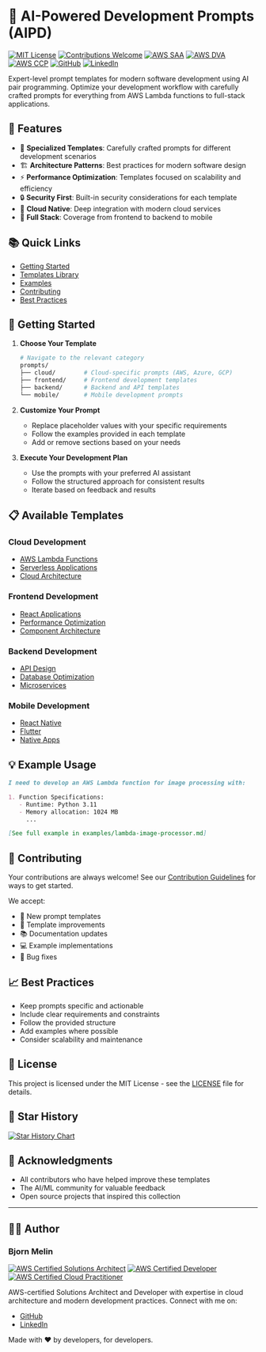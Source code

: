 # 🚀 AI-Powered Development Prompts (AIPD)

[![MIT License](https://img.shields.io/badge/License-MIT-green.svg)](https://choosealicense.com/licenses/mit/)
[![Contributions Welcome](https://img.shields.io/badge/contributions-welcome-brightgreen.svg?style=flat)](CONTRIBUTING.md)
[![AWS SAA](https://img.shields.io/badge/AWS-Solutions%20Architect%20Associate-FF9900?logo=amazon-aws)](https://www.credly.com/org/amazon-web-services/badge/aws-certified-solutions-architect-associate)
[![AWS DVA](https://img.shields.io/badge/AWS-Developer%20Associate-FF9900?logo=amazon-aws)](https://www.credly.com/org/amazon-web-services/badge/aws-certified-developer-associate)
[![AWS CCP](https://img.shields.io/badge/AWS-Cloud%20Practitioner-FF9900?logo=amazon-aws)](https://www.credly.com/org/amazon-web-services/badge/aws-certified-cloud-practitioner)
[![GitHub](https://img.shields.io/badge/GitHub-BjornMelin-181717?logo=github)](https://github.com/BjornMelin)
[![LinkedIn](https://img.shields.io/badge/LinkedIn-Bjorn%20Melin-0077B5?logo=linkedin)](https://www.linkedin.com/in/bjorn-melin/)

Expert-level prompt templates for modern software development using AI pair programming. Optimize your development workflow with carefully crafted prompts for everything from AWS Lambda functions to full-stack applications.

## 🌟 Features

- 🎯 **Specialized Templates**: Carefully crafted prompts for different development scenarios
- 🏗️ **Architecture Patterns**: Best practices for modern software design
- ⚡ **Performance Optimization**: Templates focused on scalability and efficiency
- 🔒 **Security First**: Built-in security considerations for each template
- 🚀 **Cloud Native**: Deep integration with modern cloud services
- 📱 **Full Stack**: Coverage from frontend to backend to mobile

## 📚 Quick Links

- [Getting Started](#getting-started)
- [Templates Library](./prompts/)
- [Examples](./examples/)
- [Contributing](CONTRIBUTING.md)
- [Best Practices](./docs/best-practices.md)

## 🚀 Getting Started

1. **Choose Your Template**

   ```bash
   # Navigate to the relevant category
   prompts/
   ├── cloud/        # Cloud-specific prompts (AWS, Azure, GCP)
   ├── frontend/     # Frontend development templates
   ├── backend/      # Backend and API templates
   └── mobile/       # Mobile development prompts
   ```

2. **Customize Your Prompt**

   - Replace placeholder values with your specific requirements
   - Follow the examples provided in each template
   - Add or remove sections based on your needs

3. **Execute Your Development Plan**
   - Use the prompts with your preferred AI assistant
   - Follow the structured approach for consistent results
   - Iterate based on feedback and results

## 📋 Available Templates

### Cloud Development

- [AWS Lambda Functions](./prompts/cloud/aws-lambda.md)
- [Serverless Applications](./prompts/cloud/serverless.md)
- [Cloud Architecture](./prompts/cloud/architecture.md)

### Frontend Development

- [React Applications](./prompts/frontend/react.md)
- [Performance Optimization](./prompts/frontend/performance.md)
- [Component Architecture](./prompts/frontend/components.md)

### Backend Development

- [API Design](./prompts/backend/api.md)
- [Database Optimization](./prompts/backend/database.md)
- [Microservices](./prompts/backend/microservices.md)

### Mobile Development

- [React Native](./prompts/mobile/react-native.md)
- [Flutter](./prompts/mobile/flutter.md)
- [Native Apps](./prompts/mobile/native.md)

## 💡 Example Usage

```markdown
I need to develop an AWS Lambda function for image processing with:

1. Function Specifications:
   - Runtime: Python 3.11
   - Memory allocation: 1024 MB
     ...

[See full example in examples/lambda-image-processor.md]
```

## 🤝 Contributing

Your contributions are always welcome! See our [Contribution Guidelines](CONTRIBUTING.md) for ways to get started.

We accept:

- 📝 New prompt templates
- 🎨 Template improvements
- 📚 Documentation updates
- 💻 Example implementations
- 🐛 Bug fixes

## 📈 Best Practices

- Keep prompts specific and actionable
- Include clear requirements and constraints
- Follow the provided structure
- Add examples where possible
- Consider scalability and maintenance

## 📜 License

This project is licensed under the MIT License - see the [LICENSE](LICENSE) file for details.

## 🌟 Star History

[![Star History Chart](https://api.star-history.com/svg?repos=yourusername/ai-powered-development-prompts&type=Date)](https://star-history.com/#yourusername/ai-powered-development-prompts&Date)

## 🙏 Acknowledgments

- All contributors who have helped improve these templates
- The AI/ML community for valuable feedback
- Open source projects that inspired this collection

---

## 👨‍💻 Author

### Bjorn Melin

[![AWS Certified Solutions Architect](https://images.credly.com/size/110x110/images/0e284c3f-5164-4b21-8660-0d84737941bc/image.png)](https://www.credly.com/org/amazon-web-services/badge/aws-certified-solutions-architect-associate)
[![AWS Certified Developer](https://images.credly.com/size/110x110/images/b9feab85-1a43-4f6c-99a5-631b88d5461b/image.png)](https://www.credly.com/org/amazon-web-services/badge/aws-certified-developer-associate)
[![AWS Certified Cloud Practitioner](https://images.credly.com/size/110x110/images/00634f82-b07f-4bbd-a6bb-53de397fc3a6/image.png)](https://www.credly.com/org/amazon-web-services/badge/aws-certified-cloud-practitioner)

AWS-certified Solutions Architect and Developer with expertise in cloud architecture and modern development practices. Connect with me on:

- [GitHub](https://github.com/BjornMelin)
- [LinkedIn](https://www.linkedin.com/in/bjorn-melin/)

Made with ❤️ by developers, for developers.
